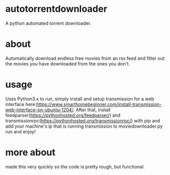 # autotorrentdownloader
A python automated torrent downloader.
# about
Automatically download endless free movies from an rss feed and filter out the movies you have downloaded from the ones you don't.
# usage
Uses Python3.x
to run, simply install and setup transmission for a web interface here:https://www.smarthomebeginner.com/install-transmission-web-interface-on-ubuntu-1204/. After that, install feedparser(https://pythonhosted.org/feedparser/) and transmissionrpc(https://pythonhosted.org/transmissionrpc/) with pip and add your machine's ip that is running transmission to moviedownloader.py
run and enjoy!
# more about
made this very quickly so the code is pretty rough, but functional.
